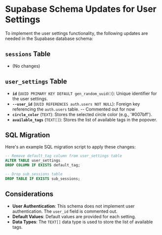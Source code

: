 # Supabase Schema Updates for User Settings

To implement the user settings functionality, the following updates are needed in the Supabase database schema:

## `sessions` Table

*   (No changes)

## `user_settings` Table

*   **`id`** (`UUID PRIMARY KEY DEFAULT gen_random_uuid()`): Unique identifier for the user settings.
*   **`--user_id`** (`UUID REFERENCES auth.users NOT NULL`): Foreign key referencing the `auth.users` table. -- Commented out for now
*   **`circle_color`** (`TEXT`): Stores the selected circle color (e.g., '#007bff').
*   **`available_tags`** (`TEXT[]`): Stores the list of available tags in the popover.

## SQL Migration

Here's an example SQL migration script to apply these changes:

```sql
-- Remove default_tag column from user_settings table
ALTER TABLE user_settings
DROP COLUMN IF EXISTS default_tag;

-- Drop sub_sessions table
DROP TABLE IF EXISTS sub_sessions;
```

## Considerations

*   **User Authentication**: This schema does not implement user authentication. The `user_id` field is commented out.
*   **Default Values**: Default values are provided for each setting.
*   **Data Types**: The `TEXT[]` data type is used to store the list of available tags.
